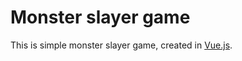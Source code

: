 # Monster slayer game

This is simple monster slayer game, created in [Vue.js](https://vuejs.org/).
